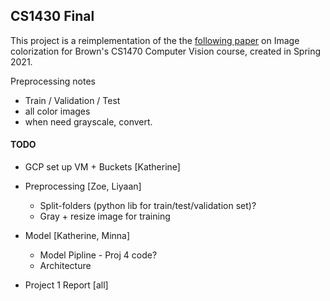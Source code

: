 ## CS1430 Final

This project is a reimplementation of the the [following paper](http://richzhang.github.io/colorization/) on Image colorization for Brown's CS1470
Computer Vision course, created in Spring 2021. 

Preprocessing notes
- Train / Validation / Test 
- all color images
- when need grayscale, convert.

#### TODO
- GCP set up VM + Buckets [Katherine]
- Preprocessing [Zoe, Liyaan]
  - Split-folders (python lib for train/test/validation set)?
  - Gray + resize image for training
- Model [Katherine, Minna]
  - Model Pipline - Proj 4 code?
  - Architecture

- Project 1 Report [all]
